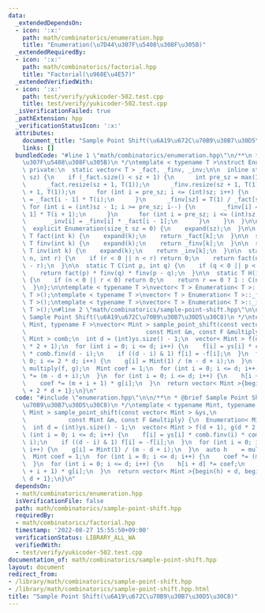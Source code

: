 ```yaml
---
data:
  _extendedDependsOn:
  - icon: ':x:'
    path: math/combinatorics/enumeration.hpp
    title: "Enumeration(\u7D44\u307F\u5408\u308F\u305B)"
  _extendedRequiredBy:
  - icon: ':x:'
    path: math/combinatorics/factorial.hpp
    title: "Factorial(\u968E\u4E57)"
  _extendedVerifiedWith:
  - icon: ':x:'
    path: test/verify/yukicoder-502.test.cpp
    title: test/verify/yukicoder-502.test.cpp
  _isVerificationFailed: true
  _pathExtension: hpp
  _verificationStatusIcon: ':x:'
  attributes:
    document_title: "Sample Point Shift(\u6A19\u672C\u70B9\u30B7\u30D5\u30C8)"
    links: []
  bundledCode: "#line 1 \"math/combinatorics/enumeration.hpp\"\n/**\n * @brief Enumeration(\u7D44\
    \u307F\u5408\u308F\u305B)\n */\ntemplate < typename T >\nstruct Enumeration {\n\
    \ private:\n  static vector< T > _fact, _finv, _inv;\n\n  inline static void expand(size_t\
    \ sz) {\n    if (_fact.size() < sz + 1) {\n      int pre_sz = max(1, (int)_fact.size());\n\
    \      _fact.resize(sz + 1, T(1));\n      _finv.resize(sz + 1, T(1));\n      _inv.resize(sz\
    \ + 1, T(1));\n      for (int i = pre_sz; i <= (int)sz; i++) {\n        _fact[i]\
    \ = _fact[i - 1] * T(i);\n      }\n      _finv[sz] = T(1) / _fact[sz];\n     \
    \ for (int i = (int)sz - 1; i >= pre_sz; i--) {\n        _finv[i] = _finv[i +\
    \ 1] * T(i + 1);\n      }\n      for (int i = pre_sz; i <= (int)sz; i++) {\n \
    \       _inv[i] = _finv[i] * _fact[i - 1];\n      }\n    }\n  }\n\n public:\n\
    \  explicit Enumeration(size_t sz = 0) {\n    expand(sz);\n  }\n\n  static inline\
    \ T fact(int k) {\n    expand(k);\n    return _fact[k];\n  }\n\n  static inline\
    \ T finv(int k) {\n    expand(k);\n    return _finv[k];\n  }\n\n  static inline\
    \ T inv(int k) {\n    expand(k);\n    return _inv[k];\n  }\n\n  static T P(int\
    \ n, int r) {\n    if (r < 0 || n < r) return 0;\n    return fact(n) * finv(n\
    \ - r);\n  }\n\n  static T C(int p, int q) {\n    if (q < 0 || p < q) return 0;\n\
    \    return fact(p) * finv(q) * finv(p - q);\n  }\n\n  static T H(int n, int r)\
    \ {\n    if (n < 0 || r < 0) return 0;\n    return r == 0 ? 1 : C(n + r - 1, r);\n\
    \  }\n};\n\ntemplate < typename T >\nvector< T > Enumeration< T >::_fact = vector<\
    \ T >();\ntemplate < typename T >\nvector< T > Enumeration< T >::_finv = vector<\
    \ T >();\ntemplate < typename T >\nvector< T > Enumeration< T >::_inv = vector<\
    \ T >();\n#line 2 \"math/combinatorics/sample-point-shift.hpp\"\n\n/**\n * @brief\
    \ Sample Point Shift(\u6A19\u672C\u70B9\u30B7\u30D5\u30C8)\n */\ntemplate < typename\
    \ Mint, typename F >\nvector< Mint > sample_point_shift(const vector< Mint > &ys,\n\
    \                                  const Mint &m, const F &multiply) {\n  Enumeration<\
    \ Mint > comb;\n  int d = (int)ys.size() - 1;\n  vector< Mint > f(d + 1), g(d\
    \ * 2 + 1);\n  for (int i = 0; i <= d; i++) {\n    f[i] = ys[i] * comb.finv(i)\
    \ * comb.finv(d - i);\n    if ((d - i) & 1) f[i] = -f[i];\n  }\n  for (int i =\
    \ 0; i <= 2 * d; i++) {\n    g[i] = Mint(1) / (m - d + i);\n  }\n  auto h    =\
    \ multiply(f, g);\n  Mint coef = 1;\n  for (int i = 0; i <= d; i++) {\n    coef\
    \ *= (m - d + i);\n  }\n  for (int i = 0; i <= d; i++) {\n    h[i + d] *= coef;\n\
    \    coef *= (m + i + 1) * g[i];\n  }\n  return vector< Mint >{begin(h) + d, begin(h)\
    \ + 2 * d + 1};\n}\n"
  code: "#include \"enumeration.hpp\"\n\n/**\n * @brief Sample Point Shift(\u6A19\u672C\
    \u70B9\u30B7\u30D5\u30C8)\n */\ntemplate < typename Mint, typename F >\nvector<\
    \ Mint > sample_point_shift(const vector< Mint > &ys,\n                      \
    \            const Mint &m, const F &multiply) {\n  Enumeration< Mint > comb;\n\
    \  int d = (int)ys.size() - 1;\n  vector< Mint > f(d + 1), g(d * 2 + 1);\n  for\
    \ (int i = 0; i <= d; i++) {\n    f[i] = ys[i] * comb.finv(i) * comb.finv(d -\
    \ i);\n    if ((d - i) & 1) f[i] = -f[i];\n  }\n  for (int i = 0; i <= 2 * d;\
    \ i++) {\n    g[i] = Mint(1) / (m - d + i);\n  }\n  auto h    = multiply(f, g);\n\
    \  Mint coef = 1;\n  for (int i = 0; i <= d; i++) {\n    coef *= (m - d + i);\n\
    \  }\n  for (int i = 0; i <= d; i++) {\n    h[i + d] *= coef;\n    coef *= (m\
    \ + i + 1) * g[i];\n  }\n  return vector< Mint >{begin(h) + d, begin(h) + 2 *\
    \ d + 1};\n}\n"
  dependsOn:
  - math/combinatorics/enumeration.hpp
  isVerificationFile: false
  path: math/combinatorics/sample-point-shift.hpp
  requiredBy:
  - math/combinatorics/factorial.hpp
  timestamp: '2022-08-27 15:55:50+09:00'
  verificationStatus: LIBRARY_ALL_WA
  verifiedWith:
  - test/verify/yukicoder-502.test.cpp
documentation_of: math/combinatorics/sample-point-shift.hpp
layout: document
redirect_from:
- /library/math/combinatorics/sample-point-shift.hpp
- /library/math/combinatorics/sample-point-shift.hpp.html
title: "Sample Point Shift(\u6A19\u672C\u70B9\u30B7\u30D5\u30C8)"
---
```

